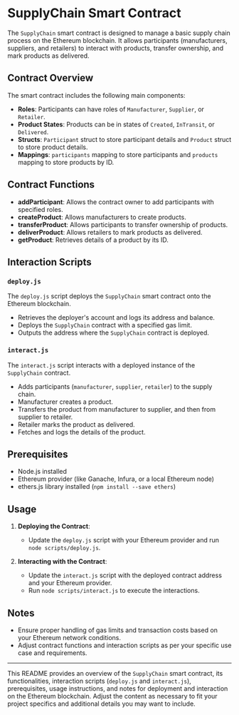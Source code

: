 # SupplyChain Smart Contract

The `SupplyChain` smart contract is designed to manage a basic supply chain process on the Ethereum blockchain. It allows participants (manufacturers, suppliers, and retailers) to interact with products, transfer ownership, and mark products as delivered.

## Contract Overview

The smart contract includes the following main components:

- **Roles**: Participants can have roles of `Manufacturer`, `Supplier`, or `Retailer`.
- **Product States**: Products can be in states of `Created`, `InTransit`, or `Delivered`.
- **Structs**: `Participant` struct to store participant details and `Product` struct to store product details.
- **Mappings**: `participants` mapping to store participants and `products` mapping to store products by ID.

## Contract Functions

- **addParticipant**: Allows the contract owner to add participants with specified roles.
- **createProduct**: Allows manufacturers to create products.
- **transferProduct**: Allows participants to transfer ownership of products.
- **deliverProduct**: Allows retailers to mark products as delivered.
- **getProduct**: Retrieves details of a product by its ID.

## Interaction Scripts

### `deploy.js`

The `deploy.js` script deploys the `SupplyChain` smart contract onto the Ethereum blockchain.

- Retrieves the deployer's account and logs its address and balance.
- Deploys the `SupplyChain` contract with a specified gas limit.
- Outputs the address where the `SupplyChain` contract is deployed.

### `interact.js`

The `interact.js` script interacts with a deployed instance of the `SupplyChain` contract.

- Adds participants (`manufacturer`, `supplier`, `retailer`) to the supply chain.
- Manufacturer creates a product.
- Transfers the product from manufacturer to supplier, and then from supplier to retailer.
- Retailer marks the product as delivered.
- Fetches and logs the details of the product.

## Prerequisites

- Node.js installed
- Ethereum provider (like Ganache, Infura, or a local Ethereum node)
- ethers.js library installed (`npm install --save ethers`)

## Usage

1. **Deploying the Contract**:
   - Update the `deploy.js` script with your Ethereum provider and run `node scripts/deploy.js`.

2. **Interacting with the Contract**:
   - Update the `interact.js` script with the deployed contract address and your Ethereum provider.
   - Run `node scripts/interact.js` to execute the interactions.

## Notes

- Ensure proper handling of gas limits and transaction costs based on your Ethereum network conditions.
- Adjust contract functions and interaction scripts as per your specific use case and requirements.

---

This README provides an overview of the `SupplyChain` smart contract, its functionalities, interaction scripts (`deploy.js` and `interact.js`), prerequisites, usage instructions, and notes for deployment and interaction on the Ethereum blockchain. Adjust the content as necessary to fit your project specifics and additional details you may want to include.
